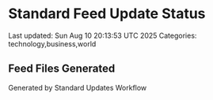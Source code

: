 # Standard Feed Update Status
Last updated: Sun Aug 10 20:13:53 UTC 2025
Categories: technology,business,world

## Feed Files Generated

Generated by Standard Updates Workflow
